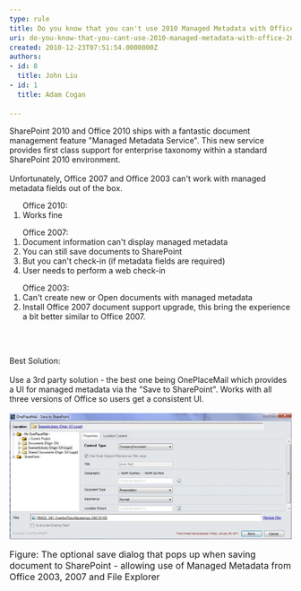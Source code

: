 ```yaml
---
type: rule
title: Do you know that you can't use 2010 Managed Metadata with Office 2007 out of the box?
uri: do-you-know-that-you-cant-use-2010-managed-metadata-with-office-2007-out-of-the-box
created: 2010-12-23T07:51:54.0000000Z
authors:
- id: 8
  title: John Liu
- id: 1
  title: Adam Cogan

---
```




<span class='intro'> SharePoint 2010 and Office 2010 ships with a fantastic document management feature &quot;Managed Metadata Service&quot;. This new service provides first class support for enterprise taxonomy within a standard SharePoint 2010 environment. <br>
<br>
Unfortunately, Office 2007 and Office 2003 can't work with managed metadata fields out of the box. <br>
 </span>

<ol>Office 2010&#58; 
   <li>Works fine </li></ol><ol>Office 2007&#58; 
   <li>Document information can't display managed metadata </li><li>You can still save documents to SharePoint </li><li>But you can't check-in (if metadata fields are required) </li><li>User needs to perform a web check-in </li></ol><ol>Office 2003&#58; 
   <li>Can't create new or Open documents with managed metadata </li><li>Install Office 2007 document support upgrade, this bring the experience a bit better similar to Office 2007. </li></ol>&#160;<span style="color&#58;black;"><br> 
&#160;&#160;&#160;&#160;&#160;&#160;<br> </span><p>Best Solution&#58;<br> 
   <br> Use a 3rd party solution - the best one being OnePlaceMail which provides a UI for managed metadata via the &quot;Save to SharePoint&quot;. Works with all three versions of Office so users get a consistent UI. 
   <br> 
   <br> 
   <img class="ms-rteCustom-ImageArea" src="./OnePlaceMail.jpg" alt="" /></p> 
<font class="ms-rteCustom-FigureNormal" size="+0">Figure&#58; The optional save dialog that pops up when saving document to SharePoint - allowing use of Managed Metadata from Office 2003, 2007 and File Explorer</font>


